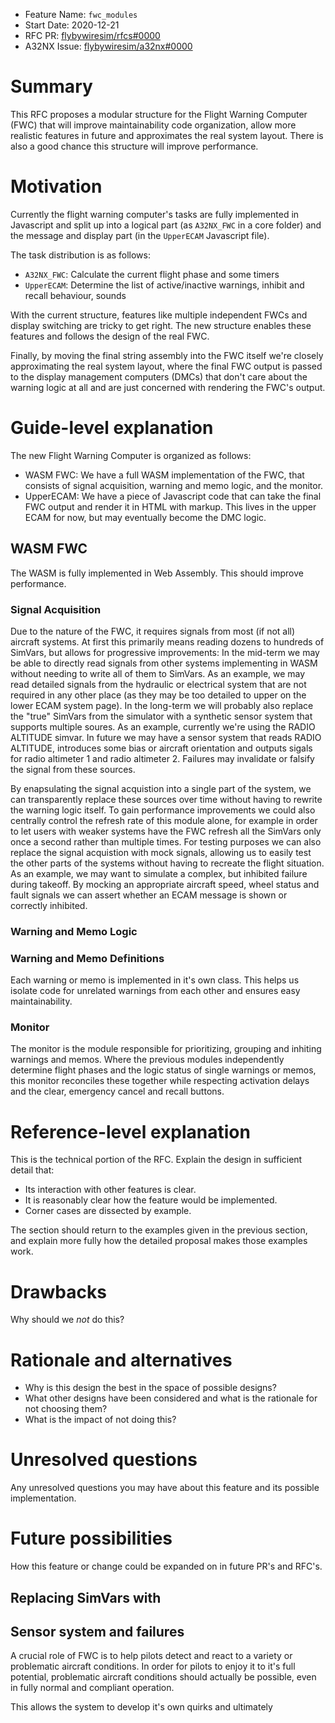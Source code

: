 - Feature Name: `fwc_modules`
- Start Date: 2020-12-21
- RFC PR: [flybywiresim/rfcs#0000](https://github.com/flybywiresim/rfcs/pull/0000)
- A32NX Issue: [flybywiresim/a32nx#0000](https://github.com/flybywiresim/a32nx/issues/0000)

# Summary
[summary]: #summary

This RFC proposes a modular structure for the Flight Warning Computer (FWC) that will improve maintainability code organization, allow more realistic features in future and approximates the real system layout.
There is also a good chance this structure will improve performance.

# Motivation
[motivation]: #motivation

Currently the flight warning computer's tasks are fully implemented in Javascript and split up into a logical part (as `A32NX_FWC` in a core folder) and the message and display part (in the `UpperECAM` Javascript file).

The task distribution is as follows:
- `A32NX_FWC`: Calculate the current flight phase and some timers
- `UpperECAM`: Determine the list of active/inactive warnings, inhibit and recall behaviour, sounds

With the current structure, features like multiple independent FWCs and display switching are tricky to get right. The new structure enables these features and follows the design of the real FWC.

Finally, by moving the final string assembly into the FWC itself we're closely approximating the real system layout, where the final FWC output is passed to the display management computers (DMCs) that don't care about the warning logic at all and are just concerned with rendering the FWC's output.

# Guide-level explanation
[guide-level-explanation]: #guide-level-explanation

The new Flight Warning Computer is organized as follows:
- WASM FWC: We have a full WASM implementation of the FWC, that consists of signal acquisition, warning and memo logic, and the monitor.
- UpperECAM: We have a piece of Javascript code that can take the final FWC output and render it in HTML with markup. This lives in the upper ECAM for now, but may eventually become the DMC logic.

## WASM FWC

The WASM is fully implemented in Web Assembly. This should improve performance.

### Signal Acquisition

Due to the nature of the FWC, it requires signals from most (if not all) aircraft systems. At first this primarily means reading dozens to hundreds of SimVars, but allows for progressive improvements:
In the mid-term we may be able to directly read signals from other systems implementing in WASM without needing to write all of them to SimVars. As an example, we may read detailed signals from the hydraulic or electrical system that are not required in any other place (as they may be too detailed to upper on the lower ECAM system page).
In the long-term we will probably also replace the "true" SimVars from the simulator with a synthetic sensor system that supports multiple soures. As an example, currently we're using the RADIO ALTITUDE simvar. In future we may have a sensor system that reads RADIO ALTITUDE, introduces some bias or aircraft orientation and outputs sigals for radio altimeter 1 and radio altimeter 2. Failures may invalidate or falsify the signal from these sources.

By enapsulating the signal acquistion into a single part of the system, we can transparently replace these sources over time without having to rewrite the warning logic itself.
To gain performance improvements we could also centrally control the refresh rate of this module alone, for example in order to let users with weaker systems have the FWC refresh all the SimVars only once a second rather than multiple times.
For testing purposes we can also replace the signal acquistion with mock signals, allowing us to easily test the other parts of the systems without having to recreate the flight situation. As an example, we may want to simulate a complex, but inhibited failure during takeoff. By mocking an appropriate aircraft speed, wheel status and fault signals we can assert whether an ECAM message is shown or correctly inhibited.

### Warning and Memo Logic



### Warning and Memo Definitions

Each warning or memo is implemented in it's own class. This helps us isolate code for unrelated warnings from each other and ensures easy maintainability.


### Monitor

The monitor is the module responsible for prioritizing, grouping and inhiting warnings and memos. Where the previous modules independently determine flight phases and the logic status of single warnings or memos, this monitor reconciles these together while respecting activation delays and the clear, emergency cancel and recall buttons.


# Reference-level explanation
[reference-level-explanation]: #reference-level-explanation

This is the technical portion of the RFC. Explain the design in sufficient detail that:

- Its interaction with other features is clear.
- It is reasonably clear how the feature would be implemented.
- Corner cases are dissected by example.

The section should return to the examples given in the previous section, and explain more fully how the detailed proposal makes those examples work.

# Drawbacks
[drawbacks]: #drawbacks

Why should we *not* do this?

# Rationale and alternatives
[rationale-and-alternatives]: #rationale-and-alternatives

- Why is this design the best in the space of possible designs?
- What other designs have been considered and what is the rationale for not choosing them?
- What is the impact of not doing this?


# Unresolved questions
[unresolved-questions]: #unresolved-questions

Any unresolved questions you may have about this feature and its possible implementation.

# Future possibilities
[future-possibilities]: #future-possibilities

How this feature or change could be expanded on in future PR's and RFC's.

## Replacing SimVars with

## Sensor system and failures
A crucial role of FWC is to help pilots detect and react to a variety or problematic aircraft conditions. In order for pilots to enjoy it to it's full potential, problematic aircraft conditions should actually be possible, even in fully normal and compliant operation.

This allows the system to develop it's own quirks and ultimately 


